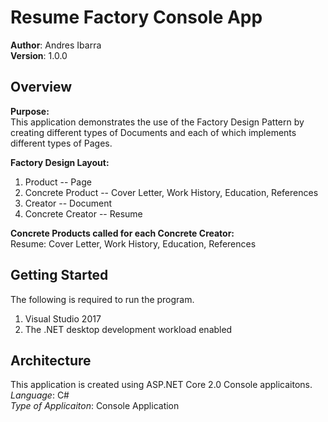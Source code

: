 # Resume Factory Console App

**Author**: Andres Ibarra <br />
**Version**: 1.0.0

## Overview
<b>Purpose:</b><br />
This application demonstrates the use of the Factory Design Pattern by creating different types of Documents and each of which implements different types of Pages.

<b>Factory Design Layout:</b>
1. Product -- Page
2. Concrete Product -- Cover Letter, Work History, Education, References
3. Creator -- Document
4. Concrete Creator -- Resume

<b>Concrete Products called for each Concrete Creator:</b><br />
Resume: Cover Letter, Work History, Education, References

## Getting Started
The following is required to run the program.
1. Visual Studio 2017 
2. The .NET desktop development workload enabled 

## Architecture
This application is created using ASP.NET Core 2.0 Console applicaitons. <br />
*Language*: C# <br />
*Type of Applicaiton*: Console Application <br />
